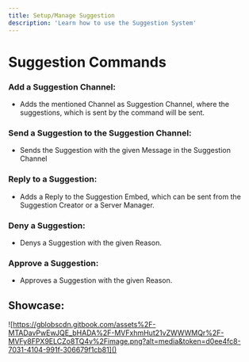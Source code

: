 ```yaml
---
title: Setup/Manage Suggestion
description: 'Learn how to use the Suggestion System'
---
```

# Suggestion Commands

### Add a Suggestion Channel:
- Adds the mentioned Channel as Suggestion Channel, where the suggestions, which is sent by the command will be sent.
<command message = "%suggest channel <#channel>" slash = "/suggest channel [channel]" description = "Adds the mentioned Channel as Suggestion Channel, where the suggestions, which is sent by the command will be sent." permissions = "MANAGE_SERVER"/>

### Send a Suggestion to the Suggestion Channel:
- Sends the Suggestion with the given Message in the Suggestion Channel
<command message = "%suggest <message>" slash = "/suggest send <message>" description = "Sends the Suggestion with the given Message in the Suggestion Channel"/>

### Reply to a Suggestion:
- Adds a Reply to the Suggestion Embed, which can be sent from the Suggestion Creator or a Server Manager.
<command message = "%suggest reply <msgid> <response>" slash = "/suggest reply [msgid] [response]" description = "Adds a Reply to the Suggestion Embed, which can be sent from the Suggestion Creator or a Server Manager." permissions = "SUGGESTION_CREATOR, MANAGE_SERVER"/>

### Deny a Suggestion:
- Denys a Suggestion with the given Reason.
<command message = "%suggest deny <msgid> <reason>" slash = "/suggest deny [msgid] [reason]" description = "Denys a Suggestion with the given Reason." permissions = "MANAGE_SERVER"/>

### Approve a Suggestion:
- Approves a Suggestion with the given Reason.
<command message = "%suggest approve <msgid> <reason>" slash = "/suggest approve [msgid] [reason]" description = "Approves a Suggestion with the given Reason." permissions = "MANAGE_SERVER"/>

## Showcase:
![https://gblobscdn.gitbook.com/assets%2F-MTADavPwEwJQE_bHADA%2F-MVFxhmHut21vZWWWMQr%2F-MVFy8FPX9ELCZo8TQ4v%2Fimage.png?alt=media&token=d0ee4fc8-7031-4104-991f-306679f1cb81]()